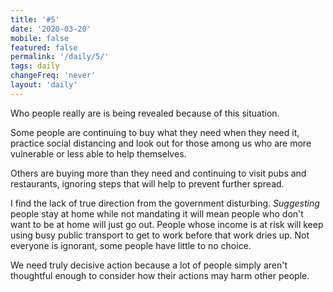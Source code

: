 ```yaml
---
title: '#5'
date: '2020-03-20'
mobile: false
featured: false
permalink: '/daily/5/'
tags: daily
changeFreq: 'never'
layout: 'daily'
---
```


Who people really are is being revealed because of this situation.

Some people are continuing to buy what they need when they need it, practice social distancing and look out for those among us who are more vulnerable or less able to help themselves.

Others are buying more than they need and continuing to visit pubs and restaurants, ignoring steps that will help to prevent further spread.

I find the lack of true direction from the government disturbing. _Suggesting_ people stay at home while not mandating it will mean people who don't want to be at home will just go out. People whose income is at risk will keep using busy public transport to get to work before that work dries up. Not everyone is ignorant, some people have little to no choice.

We need truly decisive action because a lot of people simply aren't thoughtful enough to consider how their actions may harm other people.
